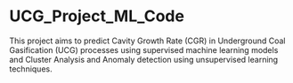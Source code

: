 # UCG_Project_ML_Code
 This project aims to predict Cavity Growth Rate (CGR) in Underground Coal Gasification (UCG) processes using supervised machine learning models and Cluster Analysis and Anomaly detection using unsupervised learning techniques.
